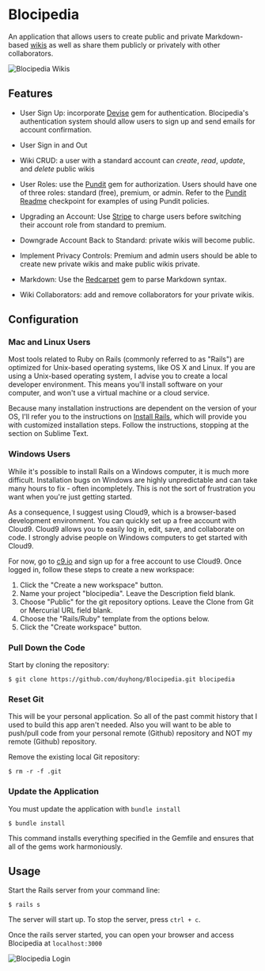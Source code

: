 # Blocipedia

 An application that allows users to create public and private Markdown-based [wikis](http://en.wikipedia.org/wiki/Wiki) as well as share them publicly or privately with other collaborators.

![Blocipedia Wikis](../master/screenshots/blocipedia_wikis.png)

## Features
* User Sign Up: incorporate [Devise](https://github.com/plataformatec/devise) gem for authentication. Blocipedia's authentication system should allow users to sign up and send emails for account confirmation.

* User Sign in and Out

* Wiki CRUD: a user with a standard account can *create*, *read*, *update*, and *delete* public wikis

* User Roles: use the [Pundit](https://github.com/elabs/pundit) gem for authorization. Users should have one of three roles: standard (free), premium, or admin. Refer to the [Pundit Readme](https://github.com/elabs/pundit/blob/master/README.md#policies) checkpoint for examples of using Pundit policies.

* Upgrading an Account: Use [Stripe](https://stripe.com/) to charge users before switching their account role from standard to premium.

* Downgrade Account Back to Standard: private wikis will become public.

* Implement Privacy Controls: Premium and admin users should be able to create new private wikis and make public wikis private.

* Markdown: Use the [Redcarpet](https://github.com/vmg/redcarpet) gem to parse Markdown syntax.

* Wiki Collaborators: add and remove collaborators for your private wikis.

## Configuration
### Mac and Linux Users

Most tools related to Ruby on Rails (commonly referred to as "Rails") are optimized for Unix-based operating systems, like OS X and Linux. If you are using a Unix-based operating system, I advise you to create a local developer environment. This means you'll install software on your computer, and won't use a virtual machine or a cloud service.

Because many installation instructions are dependent on the version of your OS, I'll refer you to the instructions on [Install Rails](http://installrails.com/), which will provide you with customized installation steps. Follow the instructions, stopping at the section on Sublime Text.

### Windows Users

While it's possible to install Rails on a Windows computer, it is much more difficult. Installation bugs on Windows are highly unpredictable and can take many hours to fix - often incompletely. This is not the sort of frustration you want when you're just getting started.

As a consequence, I suggest using Cloud9, which is a browser-based development environment. You can quickly set up a free account with Cloud9. Cloud9 allows you to easily log in, edit, save, and collaborate on code. I strongly advise people on Windows computers to get started with Cloud9.

For now, go to [c9.io](https://c9.io/) and sign up for a free account to use Cloud9. Once logged in, follow these steps to create a new workspace:

  1. Click the "Create a new workspace" button.
  2. Name your project "blocipedia". Leave the Description field blank.
  3. Choose "Public" for the git repository options. Leave the Clone from Git or Mercurial URL field blank.
  4. Choose the "Rails/Ruby" template from the options below.
  5. Click the "Create workspace" button.

### Pull Down the Code

  Start by cloning the repository:

  ```
  $ git clone https://github.com/duyhong/Blocipedia.git blocipedia
  ```

### Reset Git

   This will be your personal application. So all of the past commit history that I used to build this  app aren't needed. Also you will want to be able to push/pull code from your personal remote (Github) repository and NOT my remote (Github) repository.

   Remove the existing local Git repository:

   ```
   $ rm -r -f .git
   ```

### Update the Application

 You  must update the application with  `bundle install`

 ```
 $ bundle install
 ```
 This command installs everything specified in the Gemfile and ensures that all of the gems work harmoniously.

## Usage

 Start the Rails server from your command line:
 ```
 $ rails s
 ```
 The server will start up. To stop the server, press `ctrl + c`.

 Once the rails server started, you can open your browser and access Blocipedia at `localhost:3000`

 ![Blocipedia Login](../master/screenshots/log_in.png)
